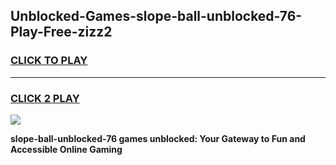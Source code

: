 
## Unblocked-Games-slope-ball-unblocked-76-Play-Free-zizz2
<h3>
<a href="https://premium76.site?title=slope-ball-unblocked-76&ref=23A">CLICK TO PLAY</a></h3>
<hr>

<h3>
<a href="https://premium76.site?title=slope-ball-unblocked-76&ref=23A">CLICK 2 PLAY</a>
  
</h3>

<a href="https://premium76.site?title=slope-ball-unblocked-76&ref=23A"><img src="https://clearcache.store/games.png"></a>


**slope-ball-unblocked-76 games unblocked: Your Gateway to Fun and Accessible Online Gaming**
